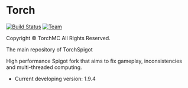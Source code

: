 Torch 
===========
[![Build Status](https://travis-ci.org/TorchMC/Torch.svg?branch=master)](https://travis-ci.org/TorchMC/Torch)  [![Team](https://img.shields.io/badge/Powered%20by-TorchMC-green.svg?style=flat)](https://github.com/TorchSpigot/Torch)

Copyright © TorchMC All Rights Reserved.

The main repository of TorchSpigot

High performance Spigot fork that aims to fix gameplay, inconsistencies and multi-threaded computing.
* Current developing version:  1.9.4
